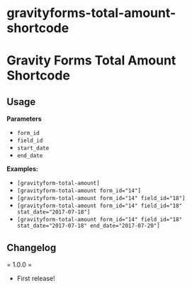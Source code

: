 # gravityforms-total-amount-shortcode
Gravity Forms Total Amount Shortcode
====================================

Usage
-----

**Parameters**
* `form_id`
* `field_id`
* `start_date`
* `end_date`

**Examples:**
* `[gravityform-total-amount]`
* `[gravityform-total-amount form_id="14"]`
* `[gravityform-total-amount form_id="14" field_id="18"]`
* `[gravityform-total-amount form_id="14" field_id="18" stat_date="2017-07-18"]`
* `[gravityform-total-amount form_id="14" field_id="18" stat_date="2017-07-18" end_date="2017-07-20"]`

Changelog
----------

= 1.0.0 =
- First release!
